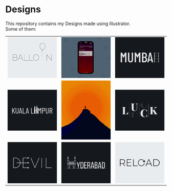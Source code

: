 # Designs
This repository contains my Designs made using Illustrator.<br>
Some of them:<br>
<table>
<tr><td><img src="./2020-11/png/22.11.2020.png"></td><td><img src="./2020-11/png/19.11.2020 - 2.png"></td><td><img src="./2020-12/png/27.12.2020.png"></td></tr>
<tr><td><img src="./2020-12/png/29.12.2020.png"></td><td><img src="./2020-11/png/15.11.2020.png"></td><td><img src="./2020-12/png/06.12.2020.png"></td></tr>
<tr><td><img src="./2020-12/png/10.12.2020.png"></td><td><img src="./2020-12/png/20.12.2020.png"></td><td><img src="./2020-11/png/25.11.2020.png"></td></tr>
</table>
